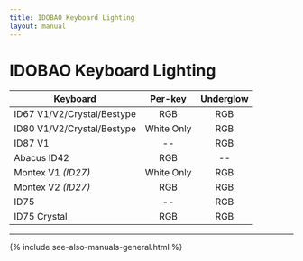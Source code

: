```yaml
---
title: IDOBAO Keyboard Lighting
layout: manual
---
```


# IDOBAO Keyboard Lighting

| Keyboard                   | Per-key    | Underglow |
|----------------------------|:----------:|:---------:|
| ID67 V1/V2/Crystal/Bestype | RGB        | RGB       |
| ID80 V1/V2/Crystal/Bestype | White Only | RGB       |
| ID87 V1                    | *--*       | RGB       |
| Abacus ID42                | RGB        | *--*      |
| Montex V1 *(ID27)*         | White Only | RGB       |
| Montex V2 *(ID27)*         | RGB        | RGB       |
| ID75                       | *--*       | RGB       |
| ID75 Crystal               | RGB        | RGB       |

---

{% include see-also-manuals-general.html %}
